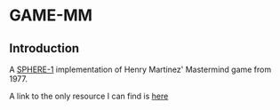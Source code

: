 # GAME-MM


## Introduction

A [SPHERE-1](https://sphere.computer) implementation of Henry Martinez' Mastermind game from 1977.

A link to the only resource I can find is [here](https://bitsavers.org/pdf/sphere/software/Mastermind_197706.pdf.)

